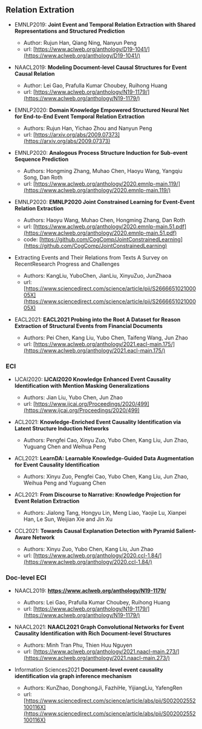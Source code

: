 ## Relation Extration

* EMNLP2019: **Joint Event and Temporal Relation Extraction with Shared Representations and Structured Prediction**
    * Author: Rujun Han, Qiang Ning, Nanyun Peng
    * url: [https://www.aclweb.org/anthology/D19-1041/](https://www.aclweb.org/anthology/D19-1041/)

* NAACL2019: **Modeling Document-level Causal Structures for Event Causal Relation**
    * Author: Lei Gao, Prafulla Kumar Choubey, Ruihong Huang
    * url: [https://www.aclweb.org/anthology/N19-1179/](https://www.aclweb.org/anthology/N19-1179/)
    
* EMNLP2020: **Domain Knowledge Empowered Structured Neural Net for End-to-End Event Temporal Relation Extraction**
    * Authors: Rujun Han, Yichao Zhou and Nanyun Peng
    * url: [https://arxiv.org/abs/2009.07373](https://arxiv.org/abs/2009.07373)

* EMNLP2020: **Analogous Process Structure Induction for Sub-event Sequence Prediction**
    * Authors: Hongming Zhang, Muhao Chen, Haoyu Wang, Yangqiu Song, Dan Roth
    * url: [https://www.aclweb.org/anthology/2020.emnlp-main.119/](https://www.aclweb.org/anthology/2020.emnlp-main.119/)

* EMNLP2020: **EMNLP2020 Joint Constrained Learning for Event-Event Relation Extraction**
    * Authors: Haoyu Wang, Muhao Chen, Hongming Zhang, Dan Roth
    * url: [https://www.aclweb.org/anthology/2020.emnlp-main.51.pdf](https://www.aclweb.org/anthology/2020.emnlp-main.51.pdf)
    * code: [https://github.com/CogComp/JointConstrainedLearning](https://github.com/CogComp/JointConstrainedLearning)


* Extracting Events and Their Relations from Texts A Survey on RecentResearch Progress and Challenges
    * Authors: KangLiu, YuboChen, JianLiu, XinyuZuo, JunZhaoa
    * url: [https://www.sciencedirect.com/science/article/pii/S266665102100005X](https://www.sciencedirect.com/science/article/pii/S266665102100005X)

* EACL2021: **EACL2021 Probing into the Root A Dataset for Reason Extraction of Structural Events from Financial Documents**
    * Authors: Pei Chen, Kang Liu, Yubo Chen, Taifeng Wang, Jun Zhao
    * url: [https://www.aclweb.org/anthology/2021.eacl-main.175/](https://www.aclweb.org/anthology/2021.eacl-main.175/)


### ECI

* IJCAI2020: **IJCAI2020 Knowledge Enhanced Event Causality Identification with Mention Masking Generalizations**
    * Authors: Jian Liu, Yubo Chen, Jun Zhao
    * url: [https://www.ijcai.org/Proceedings/2020/499](https://www.ijcai.org/Proceedings/2020/499)

* ACL2021: **Knowledge-Enriched Event Causality Identification via Latent Structure Induction Networks**
    * Authors: Pengfei Cao, Xinyu Zuo, Yubo Chen, Kang Liu, Jun Zhao, Yuguang Chen and Weihua Peng

* ACL2021: **LearnDA: Learnable Knowledge-Guided Data Augmentation for Event Causality Identification**
    * Authors: Xinyu Zuo, Pengfei Cao, Yubo Chen, Kang Liu, Jun Zhao, Weihua Peng and Yuguang Chen

* ACL2021: **From Discourse to Narrative: Knowledge Projection for Event Relation Extraction**
    * Authors: Jialong Tang, Hongyu Lin, Meng Liao, Yaojie Lu, Xianpei Han, Le Sun, Weijian Xie and Jin Xu


* CCL2021: **Towards Causal Explanation Detection with Pyramid Salient-Aware Network**
    * Authors: Xinyu Zuo, Yubo Chen, Kang Liu, Jun Zhao
    * url: [https://www.aclweb.org/anthology/2020.ccl-1.84/](https://www.aclweb.org/anthology/2020.ccl-1.84/)




### Doc-level ECI

* NAACL2019: **https://www.aclweb.org/anthology/N19-1179/**
    * Authors: Lei Gao, Prafulla Kumar Choubey, Ruihong Huang
    * url: [https://www.aclweb.org/anthology/N19-1179/](https://www.aclweb.org/anthology/N19-1179/)

* NAACL2021: **NAACL2021 Graph Convolutional Networks for Event Causality Identification with Rich Document-level Structures**
    * Authors: Minh Tran Phu, Thien Huu Nguyen
    * url: [https://www.aclweb.org/anthology/2021.naacl-main.273/](https://www.aclweb.org/anthology/2021.naacl-main.273/)

* Information Sciences2021 **Document-level event causality identification via graph inference mechanism**
    * Authors: KunZhao, DonghongJi, FazhiHe, YijiangLiu, YafengRen
    * url: [https://www.sciencedirect.com/science/article/abs/pii/S002002552100116X](https://www.sciencedirect.com/science/article/abs/pii/S002002552100116X)

